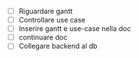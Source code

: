 - [ ] Riguardare gantt
- [ ] Controllare use case
- [ ] Inserire gantt e use-case nella doc
- [ ] continuare doc
- [ ] Collegare backend al db